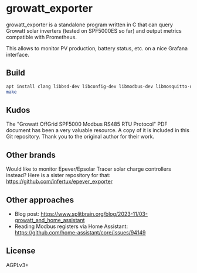 # growatt_exporter

growatt_exporter is a standalone program written in C that can query Growatt solar inverters (tested on SPF5000ES so far) and output metrics compatible with Prometheus.

This allows to monitor PV production, battery status, etc. on a nice Grafana interface.

## Build

```bash
apt install clang libbsd-dev libconfig-dev libmodbus-dev libmosquitto-dev mosquitto-clients
make
```

## Kudos

The "Growatt OffGrid SPF5000 Modbus RS485 RTU Protocol" PDF document has been a very valuable resource. A copy of it is included in this Git repository. Thank you to the original author for their work.

## Other brands

Would like to monitor Epever/Epsolar Tracer solar charge controllers instead? Here is a sister repository for that: https://github.com/infertux/epever_exporter

## Other approaches

- Blog post: https://www.splitbrain.org/blog/2023-11/03-growatt_and_home_assistant
- Reading Modbus registers via Home Assistant: https://github.com/home-assistant/core/issues/94149

## License

AGPLv3+
